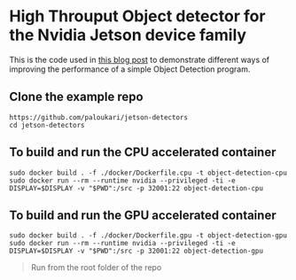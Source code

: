 # High Throuput Object detector for the Nvidia Jetson device family 

This is the code used in [this blog post](http://havedatawilltrain.com/three-threads-to-perdido) to demonstrate different ways of improving the performance of a simple Object Detection program.

## Clone the example repo
```
https://github.com/paloukari/jetson-detectors
cd jetson-detectors
```

## To build and run the CPU accelerated container
```
sudo docker build . -f ./docker/Dockerfile.cpu -t object-detection-cpu
sudo docker run --rm --runtime nvidia --privileged -ti -e DISPLAY=$DISPLAY -v "$PWD":/src -p 32001:22 object-detection-cpu
```


## To build and run the GPU accelerated container
```
sudo docker build . -f ./docker/Dockerfile.gpu -t object-detection-gpu
sudo docker run --rm --runtime nvidia --privileged -ti -e DISPLAY=$DISPLAY -v "$PWD":/src -p 32001:22 object-detection-gpu
```

> Run from the root folder of the repo
